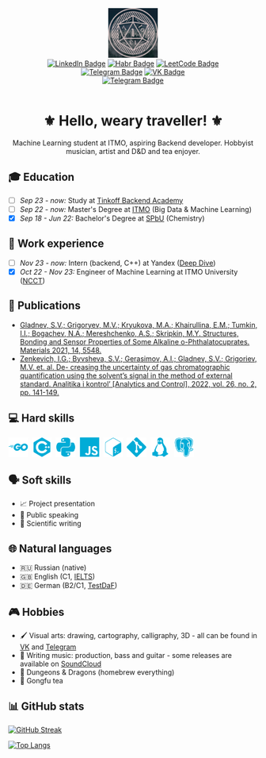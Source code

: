 <div id="header" align="center">
<img src="./static/avatar.png" width="100"/>
</div>

<div id="badges"  align="center">
<a href="https://www.linkedin.com/in/mikhail-grigoryev-dormant512"><img src="https://img.shields.io/badge/LinkedIn-gray?style=for-the-badge&logo=linkedin&logoColor=white" alt="LinkedIn Badge"/></a>
<a href="https://habr.com/ru/users/Dormant512/"><img src="https://img.shields.io/badge/Habr-gray?style=for-the-badge&logo=habr&logoColor=white" alt="Habr Badge"/></a>
<a href="https://leetcode.com/Dormant512/"><img src="https://img.shields.io/badge/LeetCode-gray?style=for-the-badge&logo=leetcode&logoColor=white" alt="LeetCode Badge"/></a>
</div>

<div id="badges"  align="center">
<a href="https://t.me/dormant512"><img src="https://img.shields.io/badge/Telegram-gray?style=for-the-badge&logo=telegram&logoColor=white" alt="Telegram Badge"/></a>
<a href="https://vk.com/dormant_art"><img src="https://img.shields.io/badge/VKontakte-gray?style=for-the-badge&logo=vk&logoColor=white" alt="VK Badge"/></a>
</div>

<div id="badges"  align="center">
<a href="mailto:d0rm4nt.4rt@gmail.com"><img src="https://img.shields.io/badge/Gmail-gray?style=for-the-badge&logo=gmail&logoColor=white" alt="Telegram Badge"/></a>
</div>

<img src="https://komarev.com/ghpvc/?username=Dormant512&style=flat-square&color=gray" alt=""/>

<h1 align="center">
⚜️ Hello, weary traveller! ⚜️
</h1>

<div align="center">Machine Learning student at ITMO, aspiring Backend developer. Hobbyist musician, artist and D&D and tea enjoyer.</div>

## :mortar_board: Education

- [ ] *Sep 23 - now:* Study at [Tinkoff Backend Academy](https://fintech.tinkoff.ru/academy/backend/)
- [ ] *Sep 22 - now:* Master's Degree at [ITMO](https://en.itmo.ru/) (Big Data & Machine Learning)
- [x] *Sep 18 - Jun 22:* Bachelor's Degree at [SPbU](https://spbu.ru/) (Chemistry)

## :briefcase: Work experience

- [ ] *Nov 23 - now:* Intern (backend, C++) at Yandex ([Deep Dive](https://yandex.ru/yaintern/deep_dive))
- [x] *Oct 22 - Nov 23:* Engineer of Machine Learning at ITMO University ([NCCT](https://en.itmo.ru/en/department/480/National_Center_for_Cognitive_Technologies.htm))

## :microscope: Publications

- [Gladnev, S.V.; Grigoryev, M.V.; Kryukova, M.A.; Khairullina, E.M.; Tumkin, I.I.; Bogachev,
  N.A.; Mereshchenko, A.S.; Skripkin, M.Y. Structures, Bonding and Sensor Properties of Some Alkaline
  o-Phthalatocuprates. Materials 2021, 14, 5548.](https://doi.org/10.3390/ma14195548)
- [Zenkevich, I.G.; Byvsheva, S.V.; Gerasimov, A.I.; Gladnev, S.V.; Grigoriev, M.V. et. al. De-
  creasing the uncertainty of gas chromatographic quantification using the solvent’s signal in the method
  of external standard. Analitika i kontrol’ [Analytics and Control], 2022, vol. 26, no. 2, pp. 141-149.](http://dx.doi.org/10.15826/analitika.2022.26.2.005)

## :computer: Hard skills

<div>
<img src="./static/go.svg" title="Go" alt="Go" width="40" height="40"/>&nbsp;
<img src="./static/cpp.svg" title="C++" alt="C++" width="40" height="40"/>&nbsp;
<img src="./static/py.svg" title="Python" alt="Python" width="40" height="40"/>&nbsp;
<img src="./static/js.svg" title="JavaScript" alt="JavaScript" width="40" height="40"/>&nbsp;
<img src="./static/bash.svg" title="Bash" alt="Bash" width="40" height="40"/>&nbsp;
<img src="./static/git.svg" title="Git" alt="Git" width="40" height="40"/>&nbsp;
<img src="./static/linux.svg" title="Linux" alt="Linux" width="40" height="40"/>&nbsp;
<img src="./static/psql.svg" title="PostgreSQL" alt="PostgreSQL" width="40" height="40"/>&nbsp;
</div>

<!-- 00acd7ff -->

## :speaking_head: Soft skills

- :chart_with_upwards_trend: Project presentation
- :microphone: Public speaking
- :pencil: Scientific writing

## :globe_with_meridians: Natural languages

- :ru: Russian (native)
- :uk: English (C1, [IELTS](https://drive.google.com/file/d/1h1CtJ94Yk2MFjWrm8z4qKwNl8ByBuqkJ/view?usp=sharing))
- :de: German (B2/C1, [TestDaF](https://drive.google.com/file/d/1v0tc5AU1laLYTVCUiT1MKzjp7nLxUjmr/view?usp=sharing))

## :video_game: Hobbies

- :paintbrush: Visual arts: drawing, cartography, calligraphy, 3D - all can be found in [VK](https://vk.com/bunquhchaerneel) and [Telegram](https://t.me/bankachernil)
- :guitar: Writing music: production, bass and guitar - some releases are available on [SoundCloud](https://soundcloud.com/dormant-art)
- :game_die: Dungeons & Dragons (homebrew everything)
- :tea: Gongfu tea

## :bar_chart: GitHub stats

[![GitHub Streak](http://github-readme-streak-stats.herokuapp.com?user=Dormant512&theme=dark&background=000000)](https://git.io/streak-stats)

[![Top Langs](https://github-readme-stats.vercel.app/api/top-langs/?username=Dormant512&hide=jupyter%20notebook,tex,postscript,vim%20script,html,css&layout=compact&theme=vision-friendly-dark)](https://github.com/anuraghazra/github-readme-stats)
